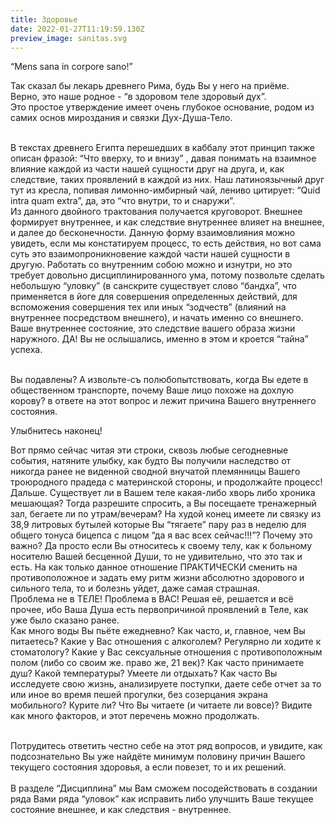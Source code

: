 ```yaml
---
title: Здоровье
date: 2022-01-27T11:19:59.130Z
preview_image: sanitas.svg
---
```


“Mens sana in corpore sano!”

Так сказал бы лекарь древнего Рима, будь Вы у него на приёме.\
Верно, это наше родное - “в здоровом теле здоровый дух”.\
Это простое утверждение имеет очень глубокое основание, родом из самих основ мироздания и связки Дух-Душа-Тело.

\
В текстах древнего Египта перешедших в каббалу этот принцип также описан фразой: “Что вверху, то и внизу” , давая понимать на взаимное влияние каждой из части нашей сущности друг на друга, и, как следствие, таких проявлений в каждой из них. Наш латиноязычный друг тут из кресла, попивая лимонно-имбирный чай, лениво цитирует: “Quid intra quam extra”, да, это “что внутри, то и снаружи”.\
Из данного двойного трактования получается круговорот. Внешнее формирует внутреннее, и как следствие внутреннее влияет на внешнее, и далее до бесконечности. Данную форму взаимовлияния можно увидеть, если мы констатируем процесс, то есть действия, но вот сама суть это взаимопроникновение каждой части нашей сущности в другую. Работать со внутренним собою можно и изнутри, но это требует довольно дисциплинированного ума, потому позвольте сделать небольшую “уловку” (в санскрите существует слово “бандха”, что применяется в йоге для совершения определенных действий, для вспоможения совершения тех или иных “зодчеств” (влияний на внутреннее посредством внешнего), и начать именно со внешнего.\
Ваше внутреннее состояние, это следствие вашего образа жизни наружного. ДА! Вы не ослышались, именно в этом и кроется “тайна” успеха.

\
Вы подавлены? А извольте-съ полюбопытствовать, когда Вы едете в общественном транспорте, почему Ваше лицо похоже на дохлую корову? в ответе на этот вопрос и лежит причина Вашего внутреннего состояния.

Улыбнитесь наконец!

Вот прямо сейчас читая эти строки, сквозь любые сегодневные события, натяните улыбку, как будто Вы получили наследство от никогда ранее не виденной сводной внучатой племянницы Вашего троюродного прадеда с материнской стороны, и продолжайте процесс!\
Дальше. Существует ли в Вашем теле какая-либо хворь либо хроника мешающая? Тогда разрешите спросить, а Вы посещаете тренажерный зал, бегаете ли по утрам/вечерам? На худой конец имеете ли связку из 38,9 литровых бутылей которые Вы “тягаете” пару раз в неделю для общего тонуса бицепса с лицом “да я вас всех сейчас!!!”? Почему это важно? Да просто если Вы относитесь к своему телу, как к больному носителю Вашей бесценной Души, то не удивительно, что это так и есть. На как только данное отношение ПРАКТИЧЕСКИ сменить на противоположное и задать ему ритм жизни абсолютно здорового и сильного тела, то и болезнь уйдет, даже самая страшная. \
Проблема не в ТЕЛЕ! Проблема в ВАС! Решая её, решается и всё прочее, ибо Ваша Душа есть первопричиной проявлений в Теле, как уже было сказано ранее. \
Как много воды Вы пьёте ежедневно? Как часто, и, главное, чем Вы питаетесь? Какие у Вас отношения с алкоголем? Регулярно ли ходите к стоматологу? Какие у Вас сексуальные отношения с противоположным полом (либо со своим же. право же, 21 век)? Как часто принимаете душ? Какой температуры? Умеете ли отдыхать? Как часто Вы исследуете свою жизнь, анализируете поступки, даете себе отчет за то или иное во время пешей прогулки, без созерцания экрана мобильного? Курите ли? Что Вы читаете (и читаете ли вовсе)? Видите как много факторов, и этот перечень можно продолжать.

\
Потрудитесь ответить честно себе на этот ряд вопросов, и увидите, как подсознательно Вы уже найдёте минимум половину причин Вашего текущего состояния здоровья, а если повезет, то и их решений.\
\
В разделе “Дисциплина” мы Вам сможем посодействовать в создании ряда Вами ряда “уловок” как исправить либо улучшить Ваше текущее состояние внешнее, и как следствия - внутреннее.
